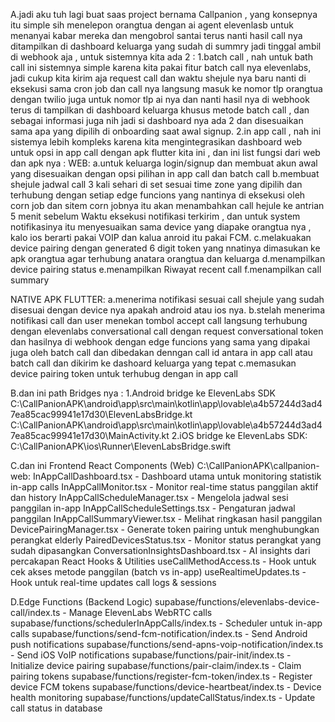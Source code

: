A.jadi aku tuh lagi buat saas project bernama Callpanion , yang konsepnya itu simple sih menelepon orangtua dengan ai agent elevenlasb untuk menanyai kabar mereka dan mengobrol santai terus nanti hasil call nya ditampilkan di dashboard keluarga yang sudah di summry jadi tinggal ambil di webhook aja , untuk sistemnya kita ada 2 :
1.batch call , nah untuk bath call ini sistemnya simple karena kita pakai fitur batch call nya elevenlabs, jadi cukup kita kirim aja request call dan waktu shejule nya baru nanti di eksekusi sama cron job dan call nya langsung masuk ke nomor tlp orangtua dengan twilio juga untuk nomor tlp ai nya dan nanti hasil nya di webhook terus di tampilkan di dashboard keluarga khusus metode batch call , dan sebagai informasi juga nih jadi si dashboard nya ada 2 dan disesuaikan sama apa yang dipilih di onboarding saat awal signup.
2.in app call , nah ini sistemya lebih kompleks karena kita mengintegrasikan dashboard web untuk opsi in app call dengan apk flutter kita ini , dan ini list fungsi dari web dan apk nya :
WEB:
a.untuk keluarga login/signup dan membuat akun awal yang disesuaikan dengan opsi pilihan in app call dan batch call 
b.membuat shejule jadwal call 3 kali sehari di set sesuai time zone yang dipilih dan terhubung dengan setiap edge funcions yang nantinya di eksekusi oleh corn job dan sitem corn jobnya itu akan menambahkan call hejule ke antrian 5 menit sebelum Waktu eksekusi notifikasi terkirim , dan untuk system notifikasinya itu menyesuaikan sama device yang diapake orangtua nya , kalo ios berarti pakai VOIP dan kalua anroid itu pakai FCM.
c.melakuakan device pairing dengan generated 6 digit token yang nnatinya dimasukan ke apk orangtua agar terhubung anatara orangtua dan keluarga 
d.menampilkan device pairing status
e.menampilkan Riwayat recent call 
f.menampilkan call summary

NATIVE APK FLUTTER:
a.menerima notifikasi sesuai call shejule yang sudah disesuai dengan device nya apakah android atau ios nya.
b.stelah menerima notifikasi call dan user menekan tombol accept call langsung terhubung dengan elevenlabs conversational call dengan request conversational token dan hasilnya di webhook dengan edge funcions yang sama yang dipakai juga oleh batch call dan dibedakan denngan call id antara in app call atau batch call dan dikirim ke dashoard keluarga yang tepat 
c.memasukan device pairing token untuk terhubug dengan in app call

B.dan ini path Bridges nya :
1.Android bridge ke ElevenLabs SDK
C:\CallPanionAPK\android\app\src\main\kotlin\app\lovable\a4b57244d3ad47ea85cac99941e17d30\ElevenLabsBridge.kt
C:\CallPanionAPK\android\app\src\main\kotlin\app\lovable\a4b57244d3ad47ea85cac99941e17d30\MainActivity.kt
2.iOS bridge ke ElevenLabs SDK:
C:\CallPanionAPK\ios\Runner\ElevenLabsBridge.swift

C.dan ini Frontend React Components (Web) C:\CallPanionAPK\callpanion-web:
InAppCallDashboard.tsx - Dashboard utama untuk monitoring statistik in-app calls
InAppCallMonitor.tsx - Monitor real-time status panggilan aktif dan history
InAppCallScheduleManager.tsx - Mengelola jadwal sesi panggilan in-app
InAppCallScheduleSettings.tsx - Pengaturan jadwal panggilan
InAppCallSummaryViewer.tsx - Melihat ringkasan hasil panggilan
DevicePairingManager.tsx - Generate token pairing untuk menghubungkan perangkat elderly
PairedDevicesStatus.tsx - Monitor status perangkat yang sudah dipasangkan
ConversationInsightsDashboard.tsx - AI insights dari percakapan
React Hooks & Utilities
useCallMethodAccess.ts - Hook untuk cek akses metode panggilan (batch vs in-app)
useRealtimeUpdates.ts - Hook untuk real-time updates call logs & sessions

D.Edge Functions (Backend Logic)
supabase/functions/elevenlabs-device-call/index.ts - Manage ElevenLabs WebRTC calls
supabase/functions/schedulerInAppCalls/index.ts - Scheduler untuk in-app calls
supabase/functions/send-fcm-notification/index.ts - Send Android push notifications
supabase/functions/send-apns-voip-notification/index.ts - Send iOS VoIP notifications
supabase/functions/pair-init/index.ts - Initialize device pairing
supabase/functions/pair-claim/index.ts - Claim pairing tokens
supabase/functions/register-fcm-token/index.ts - Register device FCM tokens
supabase/functions/device-heartbeat/index.ts - Device health monitoring
supabase/functions/updateCallStatus/index.ts - Update call status in database
